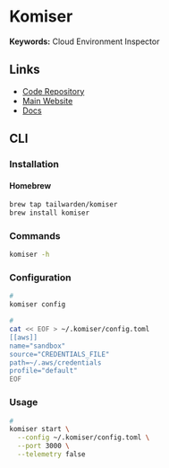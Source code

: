 # Komiser

**Keywords:** Cloud Environment Inspector

## Links

- [Code Repository](https://github.com/tailwarden/komiser)
- [Main Website](https://komiser.io)
- [Docs](https://docs.komiser.io)

## CLI

### Installation

#### Homebrew

```sh
brew tap tailwarden/komiser
brew install komiser
```

### Commands

```sh
komiser -h
```

### Configuration

```sh
#
komiser config

#
cat << EOF > ~/.komiser/config.toml
[[aws]]
name="sandbox"
source="CREDENTIALS_FILE"
path=~/.aws/credentials
profile="default"
EOF
```

### Usage

```sh
#
komiser start \
  --config ~/.komiser/config.toml \
  --port 3000 \
  --telemetry false
```
